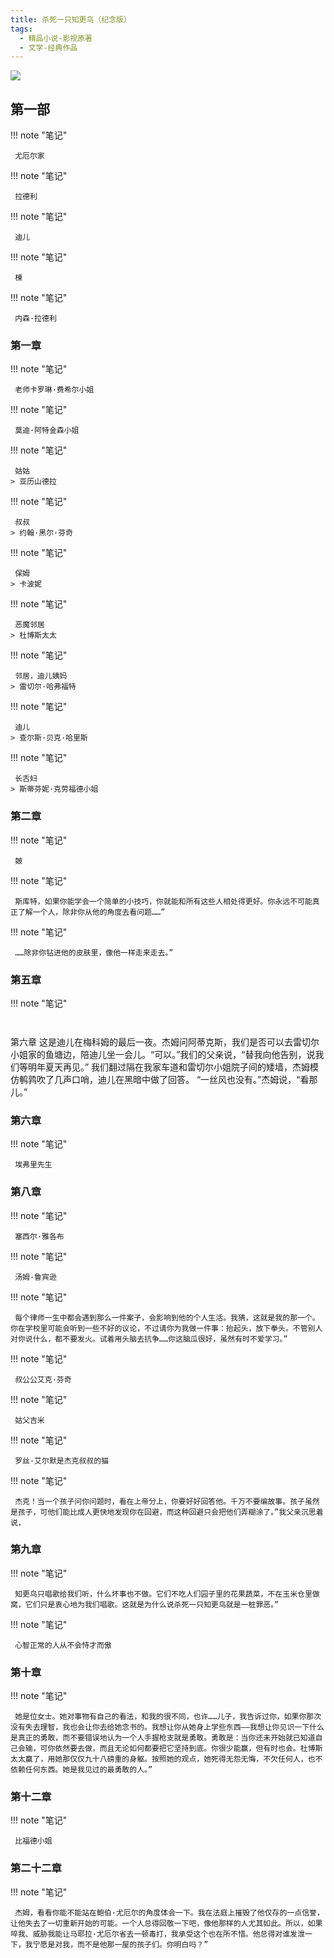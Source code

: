 ```yaml
---
title: 杀死一只知更鸟（纪念版）
tags:
  - 精品小说-影视原著
  - 文学-经典作品
---
```


![](https://wfqqreader-1252317822.image.myqcloud.com/cover/427/827427/s_827427.jpg)


## 第一部




!!! note "笔记"

	 尤厄尔家 


!!! note "笔记"

	 拉德利 


!!! note "笔记"

	 迪儿 


!!! note "笔记"

	 楝 


!!! note "笔记"

	 内森·拉德利 


### 第一章




!!! note "笔记"

	 老师卡罗琳·费希尔小姐 


!!! note "笔记"

	 莫迪·阿特金森小姐 


!!! note "笔记"

	 姑姑 
	> 亚历山德拉




!!! note "笔记"

	 叔叔 
	> 约翰·黑尔·芬奇




!!! note "笔记"

	 保姆 
	> 卡波妮




!!! note "笔记"

	 恶魔邻居 
	> 杜博斯太太




!!! note "笔记"

	 邻居，迪儿姨妈 
	> 雷切尔·哈弗福特




!!! note "笔记"

	 迪儿 
	> 查尔斯·贝克·哈里斯




!!! note "笔记"

	 长舌妇 
	> 斯蒂芬妮·克劳福德小姐




### 第二章




!!! note "笔记"

	 皴 


!!! note "笔记"

	 斯库特，如果你能学会一个简单的小技巧，你就能和所有这些人相处得更好。你永远不可能真正了解一个人，除非你从他的角度去看问题……”
 


!!! note "笔记"

	 ……除非你钻进他的皮肤里，像他一样走来走去。”
 


### 第五章




!!! note "笔记"

	 ￼
第六章
这是迪儿在梅科姆的最后一夜。杰姆问阿蒂克斯，我们是否可以去雷切尔小姐家的鱼塘边，陪迪儿坐一会儿。“可以。”我们的父亲说，“替我向他告别，说我们等明年夏天再见。”
我们翻过隔在我家车道和雷切尔小姐院子间的矮墙，杰姆模仿鹌鹑吹了几声口哨，迪儿在黑暗中做了回答。
“一丝风也没有。”杰姆说，“看那儿。” 


### 第六章




!!! note "笔记"

	 埃弗里先生 


### 第八章




!!! note "笔记"

	 塞西尔·雅各布 


!!! note "笔记"

	 汤姆·鲁宾逊 


!!! note "笔记"

	 每个律师一生中都会遇到那么一件案子，会影响到他的个人生活。我猜，这就是我的那一个。你在学校里可能会听到一些不好的议论，不过请你为我做一件事：抬起头，放下拳头。不管别人对你说什么，都不要发火。试着用头脑去抗争……你这脑瓜很好，虽然有时不爱学习。”
 


!!! note "笔记"

	 叔公公艾克·芬奇 


!!! note "笔记"

	 姑父吉米 


!!! note "笔记"

	 罗丝·艾尔默是杰克叔叔的猫 


!!! note "笔记"

	 杰克！当一个孩子问你问题时，看在上帝分上，你要好好回答他。千万不要编故事。孩子虽然是孩子，可他们能比成人更快地发现你在回避，而这种回避只会把他们弄糊涂了。”我父亲沉思着说， 


### 第九章




!!! note "笔记"

	 知更鸟只唱歌给我们听，什么坏事也不做。它们不吃人们园子里的花果蔬菜，不在玉米仓里做窝，它们只是衷心地为我们唱歌。这就是为什么说杀死一只知更鸟就是一桩罪恶。”
 


!!! note "笔记"

	 心智正常的人从不会恃才而傲 


### 第十章




!!! note "笔记"

	 她是位女士。她对事物有自己的看法，和我的很不同，也许……儿子，我告诉过你，如果你那次没有失去理智，我也会让你去给她念书的。我想让你从她身上学些东西——我想让你见识一下什么是真正的勇敢，而不要错误地认为一个人手握枪支就是勇敢。勇敢是：当你还未开始就已知道自己会输，可你依然要去做，而且无论如何都要把它坚持到底。你很少能赢，但有时也会。杜博斯太太赢了，用她那仅仅九十八磅重的身躯。按照她的观点，她死得无怨无悔，不欠任何人，也不依赖任何东西。她是我见过的最勇敢的人。”
 


### 第十二章




!!! note "笔记"

	 比福德小姐 


### 第二十二章




!!! note "笔记"

	 杰姆，看看你能不能站在鲍伯·尤厄尔的角度体会一下。我在法庭上摧毁了他仅存的一点信誉，让他失去了一切重新开始的可能。一个人总得回敬一下吧，像他那样的人尤其如此。所以，如果啐我、威胁我能让马耶拉·尤厄尔省去一顿毒打，我承受这个也在所不惜。他总得对谁发泄一下，我宁愿是对我，而不是他那一屋的孩子们。你明白吗？”
 

